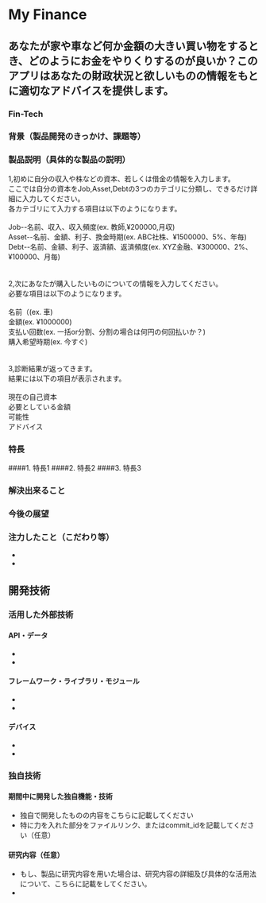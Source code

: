 # My Finance
## あなたが家や車など何か金額の大きい買い物をするとき、どのようにお金をやりくりするのが良いか？このアプリはあなたの財政状況と欲しいものの情報をもとに適切なアドバイスを提供します。
### Fin-Tech

### 背景（製品開発のきっかけ、課題等）


### 製品説明（具体的な製品の説明）
1,初めに自分の収入や株などの資本、若しくは借金の情報を入力します。<br>
ここでは自分の資本をJob,Asset,Debtの3つのカテゴリに分類し、できるだけ詳細に入力してください。<br>
各カテゴリにて入力する項目は以下のようになります。<br><br>
Job--名前、収入、収入頻度(ex. 教師,¥200000,月収)<br>
Asset--名前、金額、利子、換金時期(ex. ABC社株、¥1500000、5%、年毎)<br>
Debt--名前、金額、利子、返済額、返済頻度(ex. XYZ金融、¥300000、2%、¥100000、月毎)<br>
<br>
<br>
2,次にあなたが購入したいものについての情報を入力してください。<br>
必要な項目は以下のようになります。<br><br>
名前（(ex. 車)<br>
金額(ex. ¥1000000)<br>
支払い回数(ex. 一括or分割、分割の場合は何円の何回払いか？)<br>
購入希望時期(ex. 今すぐ)<br>
<br>
<br>
3,診断結果が返ってきます。<br>
結果には以下の項目が表示されます。<br><br>
現在の自己資本<br>
必要としている金額<br>
可能性<br>
アドバイス<br>




### 特長
####1. 特長1
####2. 特長2
####3. 特長3

### 解決出来ること
### 今後の展望
### 注力したこと（こだわり等）
* 
* 

## 開発技術
### 活用した外部技術
#### API・データ
* 
* 

#### フレームワーク・ライブラリ・モジュール
* 
* 

#### デバイス
* 
* 

### 独自技術
#### 期間中に開発した独自機能・技術
* 独自で開発したものの内容をこちらに記載してください
* 特に力を入れた部分をファイルリンク、またはcommit_idを記載してください（任意）

#### 研究内容（任意）
* もし、製品に研究内容を用いた場合は、研究内容の詳細及び具体的な活用法について、こちらに記載をしてください。
* 
